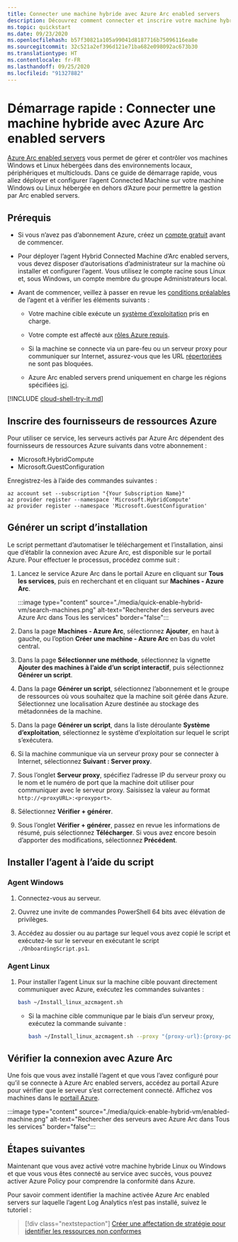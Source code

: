 ```yaml
---
title: Connecter une machine hybride avec Azure Arc enabled servers
description: Découvrez comment connecter et inscrire votre machine hybride à l’aide d’Azure Arc enabled servers.
ms.topic: quickstart
ms.date: 09/23/2020
ms.openlocfilehash: b57f30821a105a99041d8187716b75096116ea8e
ms.sourcegitcommit: 32c521a2ef396d121e71ba682e098092ac673b30
ms.translationtype: HT
ms.contentlocale: fr-FR
ms.lasthandoff: 09/25/2020
ms.locfileid: "91327882"
---
```

# <a name="quickstart-connect-hybrid-machine-with-azure-arc-enabled-servers"></a>Démarrage rapide : Connecter une machine hybride avec Azure Arc enabled servers

[Azure Arc enabled servers](../overview.md) vous permet de gérer et contrôler vos machines Windows et Linux hébergées dans des environnements locaux, périphériques et multiclouds. Dans ce guide de démarrage rapide, vous allez déployer et configurer l’agent Connected Machine sur votre machine Windows ou Linux hébergée en dehors d’Azure pour permettre la gestion par Arc enabled servers.

## <a name="prerequisites"></a>Prérequis

* Si vous n’avez pas d’abonnement Azure, créez un [compte gratuit](https://azure.microsoft.com/free/?WT.mc_id=A261C142F) avant de commencer.

* Pour déployer l’agent Hybrid Connected Machine d’Arc enabled servers, vous devez disposer d’autorisations d’administrateur sur la machine où installer et configurer l’agent. Vous utilisez le compte racine sous Linux et, sous Windows, un compte membre du groupe Administrateurs local.

* Avant de commencer, veillez à passer en revue les [conditions préalables](../agent-overview.md#prerequisites) de l’agent et à vérifier les éléments suivants :

    * Votre machine cible exécute un [système d’exploitation](../agent-overview.md#supported-operating-systems) pris en charge.

    * Votre compte est affecté aux [rôles Azure requis](../agent-overview.md#required-permissions).

    * Si la machine se connecte via un pare-feu ou un serveur proxy pour communiquer sur Internet, assurez-vous que les URL [répertoriées](../agent-overview.md#networking-configuration) ne sont pas bloquées.

    * Azure Arc enabled servers prend uniquement en charge les régions spécifiées [ici](../overview.md#supported-regions).

[!INCLUDE [cloud-shell-try-it.md](../../../../includes/cloud-shell-try-it.md)]

## <a name="register-azure-resource-providers"></a>Inscrire des fournisseurs de ressources Azure

Pour utiliser ce service, les serveurs activés par Azure Arc dépendent des fournisseurs de ressources Azure suivants dans votre abonnement :

* Microsoft.HybridCompute
* Microsoft.GuestConfiguration

Enregistrez-les à l’aide des commandes suivantes :

```azurecli-interactive
az account set --subscription "{Your Subscription Name}"
az provider register --namespace 'Microsoft.HybridCompute'
az provider register --namespace 'Microsoft.GuestConfiguration'
```

## <a name="generate-installation-script"></a>Générer un script d’installation

Le script permettant d’automatiser le téléchargement et l’installation, ainsi que d’établir la connexion avec Azure Arc, est disponible sur le portail Azure. Pour effectuer le processus, procédez comme suit :

1. Lancez le service Azure Arc dans le portail Azure en cliquant sur **Tous les services**, puis en recherchant et en cliquant sur **Machines - Azure Arc**.

    :::image type="content" source="./media/quick-enable-hybrid-vm/search-machines.png" alt-text="Rechercher des serveurs avec Azure Arc dans Tous les services" border="false":::

1. Dans la page **Machines - Azure Arc**, sélectionnez **Ajouter**, en haut à gauche, ou l’option **Créer une machine - Azure Arc** en bas du volet central.

1. Dans la page **Sélectionner une méthode**, sélectionnez la vignette **Ajouter des machines à l’aide d’un script interactif**, puis sélectionnez **Générer un script**.

1. Dans la page **Générer un script**, sélectionnez l’abonnement et le groupe de ressources où vous souhaitez que la machine soit gérée dans Azure. Sélectionnez une localisation Azure destinée au stockage des métadonnées de la machine.

1. Dans la page **Générer un script**, dans la liste déroulante **Système d’exploitation**, sélectionnez le système d’exploitation sur lequel le script s’exécutera.

1. Si la machine communique via un serveur proxy pour se connecter à Internet, sélectionnez **Suivant : Server proxy**.

1. Sous l’onglet **Serveur proxy**, spécifiez l’adresse IP du serveur proxy ou le nom et le numéro de port que la machine doit utiliser pour communiquer avec le serveur proxy. Saisissez la valeur au format `http://<proxyURL>:<proxyport>`.

1. Sélectionnez **Vérifier + générer**.

1. Sous l’onglet **Vérifier + générer**, passez en revue les informations de résumé, puis sélectionnez **Télécharger**. Si vous avez encore besoin d’apporter des modifications, sélectionnez **Précédent**.

## <a name="install-the-agent-using-the-script"></a>Installer l’agent à l’aide du script

### <a name="windows-agent"></a>Agent Windows

1. Connectez-vous au serveur.

1. Ouvrez une invite de commandes PowerShell 64 bits avec élévation de privilèges.

1. Accédez au dossier ou au partage sur lequel vous avez copié le script et exécutez-le sur le serveur en exécutant le script `./OnboardingScript.ps1`.

### <a name="linux-agent"></a>Agent Linux

1. Pour installer l’agent Linux sur la machine cible pouvant directement communiquer avec Azure, exécutez les commandes suivantes :

    ```bash
    bash ~/Install_linux_azcmagent.sh
    ```

    * Si la machine cible communique par le biais d’un serveur proxy, exécutez la commande suivante :

        ```bash
        bash ~/Install_linux_azcmagent.sh --proxy "{proxy-url}:{proxy-port}"
        ```

## <a name="verify-the-connection-with-azure-arc"></a>Vérifier la connexion avec Azure Arc

Une fois que vous avez installé l’agent et que vous l’avez configuré pour qu’il se connecte à Azure Arc enabled servers, accédez au portail Azure pour vérifier que le serveur s’est correctement connecté. Affichez vos machines dans le [portail Azure](https://aka.ms/hybridmachineportal).

:::image type="content" source="./media/quick-enable-hybrid-vm/enabled-machine.png" alt-text="Rechercher des serveurs avec Azure Arc dans Tous les services" border="false":::

## <a name="next-steps"></a>Étapes suivantes

Maintenant que vous avez activé votre machine hybride Linux ou Windows et que vous vous êtes connecté au service avec succès, vous pouvez activer Azure Policy pour comprendre la conformité dans Azure.

Pour savoir comment identifier la machine activée Azure Arc enabled servers sur laquelle l’agent Log Analytics n’est pas installé, suivez le tutoriel :

> [!div class="nextstepaction"]
> [Créer une affectation de stratégie pour identifier les ressources non conformes](tutorial-assign-policy-portal.md)
